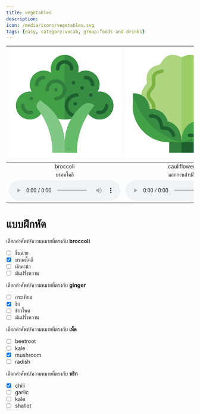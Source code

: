 ```yaml
---
title: vegetables
description: 
icon: /media/icons/vegetables.svg
tags: {easy, category:vocab, group:foods and drinks}
---
```


<div class="carrousel">


|![](/media/img/vegetables/broccoli.svg)|![](/media/img/vegetables/cauliflower.svg)|![](/media/img/vegetables/kale.svg)|![](/media/img/vegetables/carrot.svg)|![](/media/img/vegetables/beetroot.svg)|![](/media/img/vegetables/radish.svg)|![](/media/img/vegetables/corn.svg)|![](/media/img/vegetables/chili.svg)|![](/media/img/vegetables/eggplant.svg)|![](/media/img/vegetables/garlic.svg)|![](/media/img/vegetables/pumpkin.svg)|![](/media/img/vegetables/cucumber.svg)|![](/media/img/vegetables/cabbage.svg)|![](/media/img/vegetables/mushroom.svg)|![](/media/img/vegetables/ginger.svg)|![](/media/img/vegetables/lettuce.svg)|![](/media/img/vegetables/celery.svg)|![](/media/img/vegetables/asparagus.svg)|![](/media/img/vegetables/leek.svg)|![](/media/img/vegetables/shallot.svg)|![](/media/img/vegetables/sweet&#x20;potato.svg)|
| :----: | :----: | :----: | :----: | :----: | :----: | :----: | :----: | :----: | :----: | :----: | :----: | :----: | :----: | :----: | :----: | :----: | :----: | :----: | :----: | :----: |
|broccoli|cauliflower|kale|carrot|beetroot|radish|corn|chili|eggplant|garlic|pumpkin|cucumber|cabbage|mushroom|ginger|lettuce|celery|asparagus|leek|shallot|sweet&#x20;potato|
|บรอคโคลี|ดอกกะหล่ําปลี|ผักคะน้า|แครอท|บีทรูท|หัวไชเท้า|ข้าวโพด|พริก|มะเขือยาว|กระเทียม|ฟักทอง|แตงกวา|กะหล่ําปลี|เห็ด|ขิง|ผักกาดหอม|ขึ้นฉ่าย|หน่อไม้ฝรั่ง|ต้นหอม|หอมแดง|มันฝรั่งหวาน|
|![](/media/audio/broccoli.mp3)|![](/media/audio/cauliflower.mp3)|![](/media/audio/kale.mp3)|![](/media/audio/carrot.mp3)|![](/media/audio/beetroot.mp3)|![](/media/audio/radish.mp3)|![](/media/audio/corn.mp3)|![](/media/audio/chili.mp3)|![](/media/audio/eggplant.mp3)|![](/media/audio/garlic.mp3)|![](/media/audio/pumpkin.mp3)|![](/media/audio/cucumber.mp3)|![](/media/audio/cabbage.mp3)|![](/media/audio/mushroom.mp3)|![](/media/audio/ginger.mp3)|![](/media/audio/lettuce.mp3)|![](/media/audio/celery.mp3)|![](/media/audio/asparagus.mp3)|![](/media/audio/leek.mp3)|![](/media/audio/shallot.mp3)|![](/media/audio/sweet&#x20;potato.mp3)|

</div>



# แบบฝึกหัด


 เลือกคำศัพท์/ความหมายที่ตรงกับ **broccoli**
 - [ ] ขึ้นฉ่าย
 - [x] บรอคโคลี
 - [ ] ผักคะน้า
 - [ ] มันฝรั่งหวาน

 เลือกคำศัพท์/ความหมายที่ตรงกับ **ginger**
 - [ ] กระเทียม
 - [x] ขิง
 - [ ] ข้าวโพด
 - [ ] มันฝรั่งหวาน

 เลือกคำศัพท์/ความหมายที่ตรงกับ **เห็ด**
 - [ ] beetroot
 - [ ] kale
 - [x] mushroom
 - [ ] radish

 เลือกคำศัพท์/ความหมายที่ตรงกับ **พริก**
 - [x] chili
 - [ ] garlic
 - [ ] kale
 - [ ] shallot

